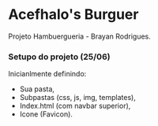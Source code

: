 # Acefhalo's Burguer 
Projeto Hambuergueria - Brayan Rodrigues.

### Setupo do projeto (25/06)
Inicianlmente definindo:
* Sua pasta,
* Subpastas (css, js, img, templates),
* Index.html (com navbar superior),
* Icone (Favicon).
